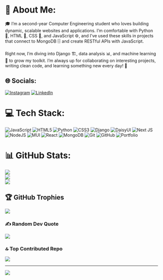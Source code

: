 # 💫 About Me:
🎓 I’m a second-year Computer Engineering student who loves building dynamic, scalable websites and applications. I’m comfortable with Python 🐍, HTML 📄, CSS 🎨, and JavaScript ⚙️, and I’ve used these skills in projects that connect to MongoDB 🗄️ and create RESTful APIs with JavaScript.<br><br>Right now, I’m diving into Django 🏗️, data analysis 📊, and machine learning 🤖 to grow my toolkit. I’m always up for collaborating on interesting projects, writing clean code, and learning something new every day! 🚀


## 🌐 Socials:
[![Instagram](https://img.shields.io/badge/Instagram-%23E4405F.svg?logo=Instagram&logoColor=white)](https://instagram.com/m.r.fasli) [![LinkedIn](https://img.shields.io/badge/LinkedIn-%230077B5.svg?logo=linkedin&logoColor=white)](https://linkedin.com/in/mohammadreza-fasli) 
# 💻 Tech Stack:
![JavaScript](https://img.shields.io/badge/javascript-%23323330.svg?style=for-the-badge&logo=javascript&logoColor=%23F7DF1E) ![HTML5](https://img.shields.io/badge/html5-%23E34F26.svg?style=for-the-badge&logo=html5&logoColor=white) ![Python](https://img.shields.io/badge/python-3670A0?style=for-the-badge&logo=python&logoColor=ffdd54) ![CSS3](https://img.shields.io/badge/css3-%231572B6.svg?style=for-the-badge&logo=css3&logoColor=white) ![Django](https://img.shields.io/badge/django-%23092E20.svg?style=for-the-badge&logo=django&logoColor=white) ![DaisyUI](https://img.shields.io/badge/daisyui-5A0EF8?style=for-the-badge&logo=daisyui&logoColor=white) ![Next JS](https://img.shields.io/badge/Next-black?style=for-the-badge&logo=next.js&logoColor=white) ![NodeJS](https://img.shields.io/badge/node.js-6DA55F?style=for-the-badge&logo=node.js&logoColor=white) ![MUI](https://img.shields.io/badge/MUI-%230081CB.svg?style=for-the-badge&logo=mui&logoColor=white) ![React](https://img.shields.io/badge/react-%2320232a.svg?style=for-the-badge&logo=react&logoColor=%2361DAFB) ![MongoDB](https://img.shields.io/badge/MongoDB-%234ea94b.svg?style=for-the-badge&logo=mongodb&logoColor=white) ![Git](https://img.shields.io/badge/git-%23F05033.svg?style=for-the-badge&logo=git&logoColor=white) ![GitHub](https://img.shields.io/badge/github-%23121011.svg?style=for-the-badge&logo=github&logoColor=white) ![Portfolio](https://img.shields.io/badge/Portfolio-%23000000.svg?style=for-the-badge&logo=firefox&logoColor=#FF7139)
# 📊 GitHub Stats:
![](https://github-readme-stats.vercel.app/api?username=mohammadreza829&theme=bear&hide_border=true&include_all_commits=true&count_private=true)<br/>
![](https://nirzak-streak-stats.vercel.app/?user=mohammadreza829&theme=bear&hide_border=true)<br/>
![](https://github-readme-stats.vercel.app/api/top-langs/?username=mohammadreza829&theme=bear&hide_border=true&include_all_commits=true&count_private=true&layout=compact)

## 🏆 GitHub Trophies
![](https://github-profile-trophy.vercel.app/?username=mohammadreza829&theme=panda&no-frame=false&no-bg=true&margin-w=4)

### ✍️ Random Dev Quote
![](https://quotes-github-readme.vercel.app/api?type=horizontal&theme=radical)

### 🔝 Top Contributed Repo
![](https://github-contributor-stats.vercel.app/api?username=mohammadreza829&limit=5&theme=neon&combine_all_yearly_contributions=true)

---
[![](https://visitcount.itsvg.in/api?id=mohammadreza829&icon=9&color=1)](https://visitcount.itsvg.in)

<!-- Proudly created with GPRM ( https://gprm.itsvg.in ) -->
